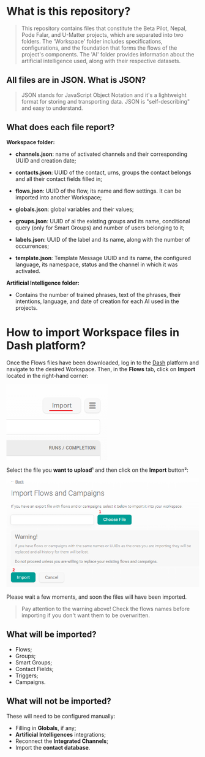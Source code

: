 # What is this repository?

> This repository contains files that constitute the Beta Pilot, Nepal, Pode Falar, and U-Matter projects, which are separated into two folders. The 'Workspace' folder includes specifications, configurations, and the foundation that forms the flows of the project's components. The 'AI' folder provides information about the artificial intelligence used, along with their respective datasets.

## All files are in JSON. What is JSON?

> JSON stands for JavaScript Object Notation and it's a lightweight format for storing and transporting data. JSON is "self-describing" and easy to understand.

## What does each file report?

**Workspace folder:**

+ **channels.json**: name of activated channels and their corresponding UUID and creation date;

+ **contacts.json**: UUID of the contact, urns, groups the contact belongs and all their contact fields filled in;

+ **flows.json**: UUID of the flow, its name and flow settings. It can be imported into another Workspace;

+ **globals.json**: global variables and their values;

+ **groups.json**: UUID of al the existing groups and its name, conditional query (only for Smart Groups) and number of users belonging to it;

+ **labels.json**: UUID of the label and its name, along with the number of occurrences;

+ **template.json**: Template Message UUID and its name, the configured language, its namespace, status and the channel in which it was activated.
	
**Artificial Intelligence folder:**

+ Contains the number of trained phrases, text of the phrases, their intentions, language, and date of creation for each AI used in the projects.  


# How to import Workspace files in Dash platform?

Once the Flows files have been downloaded, log in to the [Dash](https://dash.weni.ai/) platform and navigate to the desired Workspace. Then, in the **Flows** tab, click on **Import** located in the right-hand corner:

![](./imgs/1.png)

Select the file you **want to upload**¹ and then click on the **Import** button²:

![](./imgs/2.png)

Please wait a few moments, and soon the files will have been imported.

> Pay attention to the warning above! Check the flows names before importing if you don't want them to be overwritten.


## What will be imported?
+ Flows;
+ Groups;
+ Smart Groups;
+ Contact Fields;
+ Triggers;
+ Campaigns. 

## What will not be imported?
These will need to be configured manually:
+ Filling in **Globals**, if any;
+ **Artificial Intelligences** integrations;
+ Reconnect the **Integrated Channels**;
+ Import the **contact database**.
